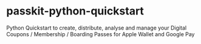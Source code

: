 # passkit-python-quickstart
Python Quickstart to create, distribute, analyse and manage your Digital Coupons / Membership / Boarding Passes for Apple Wallet and Google Pay
